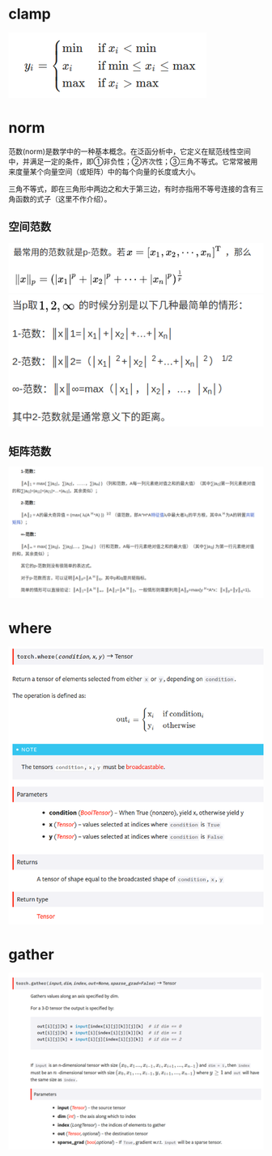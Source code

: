 # clamp
![](./img/1.png)

# norm
范数(norm)是数学中的一种基本概念。在泛函分析中，它定义在赋范线性空间中，并满足一定的条件，即①非负性；②齐次性；③三角不等式。它常常被用来度量某个向量空间（或矩阵）中的每个向量的长度或大小。

三角不等式，即在三角形中两边之和大于第三边，有时亦指用不等号连接的含有三角函数的式子（这里不作介绍）。

## 空间范数
![](./img/3.png)
![](./img/2.png)
## 矩阵范数
![](./img/4.png)

# where
![](./img/5.png)

# gather
![](./img/6.png)